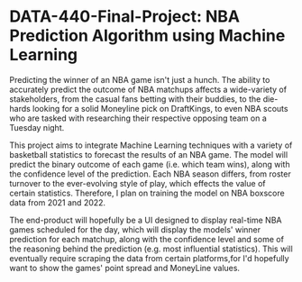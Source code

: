 # DATA-440-Final-Project: NBA Prediction Algorithm using Machine Learning

Predicting the winner of an NBA game isn't just a hunch. The ability to accurately predict the outcome of NBA matchups affects a wide-variety of stakeholders,
from the casual fans betting with their buddies, to the die-hards looking for a solid Moneyline pick on DraftKings, to even NBA scouts who are tasked with researching
their respective opposing team on a Tuesday night. 

This project aims to integrate Machine Learning techniques with a variety of basketball statistics to forecast the results of an NBA game. The model will predict the binary outcome of each game (i.e. which team wins), along with the confidence level of the prediction. Each NBA season differs, from roster turnover to the ever-evolving style of play, which effects the value of certain statistics. Therefore, I plan on training the model on NBA boxscore data from 2021 and 2022. 

The end-product will hopefully be a UI designed to display real-time NBA games scheduled for the day, which will display the models' winner prediction for each matchup,
along with the confidence level and some of the reasoning behind the prediction (e.g. most influential statistics). This will eventually require scraping the data from certain platforms,for I'd hopefully want to show the games' point spread and MoneyLine values. 
           


